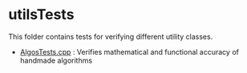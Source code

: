 # utilsTests

This folder contains tests for verifying different utility classes.

* [AlgosTests.cpp](./AlgosTests.cpp) : Verifies mathematical and functional accuracy of handmade algorithms
